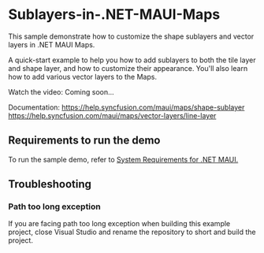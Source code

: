 # Sublayers-in-.NET-MAUI-Maps
This sample demonstrate how to customize the shape sublayers and vector layers in .NET MAUI Maps.

A quick-start example to help you how to add sublayers to both the tile layer and shape layer, and how to customize their appearance. You'll also learn how to add various vector layers to the Maps. 

Watch the video: Coming soon...

Documentation: https://help.syncfusion.com/maui/maps/shape-sublayer 
https://help.syncfusion.com/maui/maps/vector-layers/line-layer 

## <a name="requirements-to-run-the-demo"></a>Requirements to run the demo ##

To run the sample demo, refer to [System Requirements for .NET MAUI.](https://help.syncfusion.com/maui/system-requirements)

## <a name="troubleshooting"></a>Troubleshooting ##
### Path too long exception
If you are facing path too long exception when building this example project, close Visual Studio and rename the repository to short and build the project.